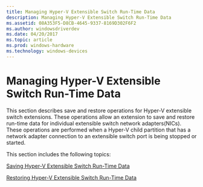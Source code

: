 ```yaml
---
title: Managing Hyper-V Extensible Switch Run-Time Data
description: Managing Hyper-V Extensible Switch Run-Time Data
ms.assetid: 08A353F5-D8CB-4645-9337-8169D302F6F2
ms.author: windowsdriverdev
ms.date: 04/20/2017
ms.topic: article
ms.prod: windows-hardware
ms.technology: windows-devices
---
```


# Managing Hyper-V Extensible Switch Run-Time Data


This section describes save and restore operations for Hyper-V extensible switch extensions. These operations allow an extension to save and restore run-time data for individual extensible switch network adapters(NICs). These operations are performed when a Hyper-V child partition that has a network adapter connection to an extensible switch port is being stopped or started.

This section includes the following topics:

[Saving Hyper-V Extensible Switch Run-Time Data](saving-hyper-v-extensible-switch-run-time-data.md)

[Restoring Hyper-V Extensible Switch Run-Time Data](restoring-hyper-v-extensible-switch-run-time-data.md)

 

 





